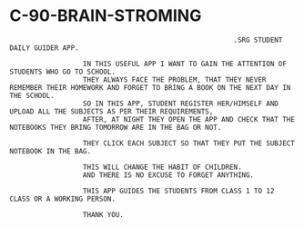 # C-90-BRAIN-STROMING

                                                           .SRG STUDENT DAILY GUIDER APP.

                      IN THIS USEFUL APP I WANT TO GAIN THE ATTENTION OF STUDENTS WHO GO TO SCHOOL.
                      THEY ALWAYS FACE THE PROBLEM, THAT THEY NEVER REMEMBER THEIR HOMEWORK AND FORGET TO BRING A BOOK ON THE NEXT DAY IN THE SCHOOL.
                      SO IN THIS APP, STUDENT REGISTER HER/HIMSELF AND UPLOAD ALL THE SUBJECTS AS PER THEIR REQUIREMENTS,
                      AFTER, AT NIGHT THEY OPEN THE APP AND CHECK THAT THE NOTEBOOKS THEY BRING TOMORROW ARE IN THE BAG OR NOT.

                      THEY CLICK EACH SUBJECT SO THAT THEY PUT THE SUBJECT NOTEBOOK IN THE BAG.

                      THIS WILL CHANGE THE HABIT OF CHILDREN.
                      AND THERE IS NO EXCUSE TO FORGET ANYTHING.

                      THIS APP GUIDES THE STUDENTS FROM CLASS 1 TO 12 CLASS OR A WORKING PERSON.

                      THANK YOU.


            

                   
